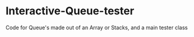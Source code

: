# Interactive-Queue-tester
Code for Queue's made out of an Array or Stacks, and a main tester class
